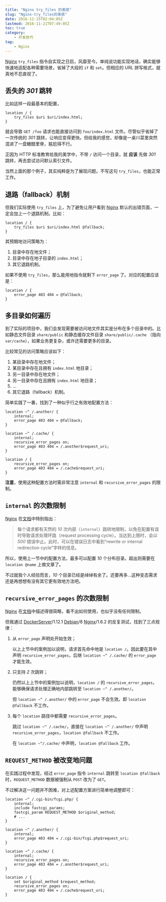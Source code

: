 ```yaml
---
title: "Nginx try_files 的美感"
slug: "Nginx-try_files的美感"
date: 2016-11-15T02:04:05Z
lastmod: 2016-11-21T07:49:05Z
toc: true
category:
    - 开发技巧
tag:
    - Nginx
---
```


[Nginx][nginx] `try_files` 指令自实现之日启，风靡至今。单纯说功能实现地话，确实能够快速地适配各种需要场景，省掉了大段的 `if` 和 `set`。但相应的 URL 拼写格式，就真地不忍直视了。

[nginx]: http://nginx.org

<!--more-->

## 丢失的 _301_ 跳转

比如这样一段最基本的配置，

```nginx
location / {
    try_files $uri $uri/index.html;
}
```

就会导致 `GET /foo` 请求也能直接访问到 `foo/index.html` 文件。尽管似乎省掉了一次传统的 _301_ 跳转，让响应变得更快。但给我的感觉，却像是一桌川菜里突然混进了一盘糖醋里脊，尴尬得不行。

正因为 HTTP 标准教育给我的美学中，不带 `/` 访问一个目录，就 **应该** 先做 _301_ 跳转，再去尝试访问默认索引文件。

当然上面的那个例子，其实纯粹是为了展现问题。不写这句 `try_files`，也能正常工作。

## 退路（fallback）机制

但我们实际使用 `try_files` 上，为了避免让用户看到 [Nginx][nginx] 默认的出错页面，一定会加上一个退路机制。比如：

```nginx
location / {
    try_files $uri $uri/index.html @fallback;
}
```

其预期地访问策略为：

1. 目录中存在地文件；
2. 目录中存在地子目录的 `index.html`；
3. 其它退路机制。

如果不使用 `try_files`，那么能用地指令就剩下 `error_page` 了。对应的配置应该是：

```nginx
location / {
    error_page 403 404 = @fallback;
}
```

## 多目录如何遍历

到了实际的项目中，我们会发现需要被访问地文件其实是分布在多个目录中的。比如静态文件目录 `share/public` 和静态缓存文件目录 `share/public/.cache` （指向 `var/cache`），如果业务更复杂，或许还需要更多的目录。

比较常见的访问策略应该如下：

1. 某目录中存在地文件；
2. 某目录中存在且拥有 `index.html` 地目录；
3. 另一目录中存在地文件；
4. 另一目录中存在且拥有 `index.html` 地目录；
5. ...
6. 其它退路（fallback）机制。

简单实践了一番，找到了一种似乎行之有效地配置方法：

```nginx
location ~^ /.another/ {
    internal;
    error_page 403 404 = @fallback;
}

location ~^ /.cache/ {
    internal;
    recursive_error_pages on;
    error_page 403 404 = /.another$request_uri;
}

location / {
    recursive_error_pages on;
    error_page 403 404 = /.cache$request_uri;
}
```

**注意**，使用这种配置方法时需非常注意 `internal` 和 `recursive_error_pages` 的限制。

## `internal` 的次数限制

[Nginx][nginx] 在[文档](http://nginx.org/en/docs/http/ngx_http_core_module.html#internal)中特别指出：

> 每个请求都有天然的 _10_ 次内部（`internal`）跳转地限制，以免在配置有误时导致请求处理环路（request processing cycle）。当达到上限时，会以 _500_ 错误中止。此时，可以在错误日志中看到“rewrite or internal redirection cycle”字样的信息。

所以，使用上一节中的配置方法，最多可以配置 _10_ 个分布目录。超出则需要在 `location @name` 上做文章了。

不过就我个人经验而言，_10_ 个目录已经是绰绰有余了。还要再多…这种变态需求还是再想想有没有其它更有效地方法吧。

## `recursive_error_pages` 的次数限制

[Nginx][nginx] 在[文档](http://nginx.org/en/docs/http/ngx_http_core_module.html#recursive_error_pages)中描述得很简略，看不出如何使用，也似乎没有任何限制。

但我通过 [DockerServer](https://www.docker.com)/1.12.1 [Debian](https://www.debian.org)/8 [Nginx][nginx]/1.6.2 的反复测试，找到了三点规律：

1. 从 `error_page` 声明处开始生效；

    以上上节中的案例加以说明，请求首先命中地是 `location /`。因此要在其中声明 `recursive_error_pages`，后继 `location ~^ /.cache/` 的 `error_page` 才能生效。

2. 只支持 _2_ 次跳转；

    仍然以上上节中的案例加以说明，`location /` 的 `recursive_error_pages`，能够确保请求处理正确地内部跳转至 `location ~^ /.another/`。

    但 `location ~^ /.another/` 中的 `error_page` 不会生效。即 `location @fallback` 不工作。

3. 每个 `location` 路径中都需要 `recursive_error_pages`。

    跳过 `location ~^ /.cache/`，直接在 `location ~^ /.another/` 中声明 `recursive_error_pages`，`location @fallback` 不工作。

    在 `location ~^/.cache/` 中声明，`location @fallback` 工作。

## `REQUEST_METHOD` 被改变地问题

在实践过程中发现，经过 `error_page` 指令 `internal` 跳转至 `location @fallback` 时，`REQUEST_METHOD` 数据被强制从 `POST` 改为了 `GET`。

不过解决这一问题并不困难，对上述配置方案进行简单地调整即可：

```nginx
location ~^ /.cgi-bin/fcgi.php/ {
    internal;
    include fastcgi_params;
    fastcgi_param REQUEST_METHOD $original_method;
    # ...
}

location ~^ /.another/ {
    internal;
    error_page 403 404 = /.cgi-bin/fcgi.php$request_uri;
}

location ~^ /.cache/ {
    internal;
    recursive_error_pages on;
    error_page 403 404 = /.another$request_uri;
}

location / {
    set $original_method $request_method;
    recursive_error_pages on;
    error_page 403 404 = /.cache$request_uri;
}
```
